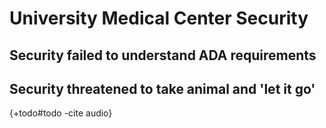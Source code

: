 # University Medical Center Security

## Security failed to understand ADA requirements

## Security threatened to take animal and 'let it go'
{+todo#todo -cite audio}

